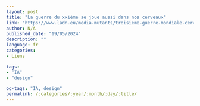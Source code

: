 ```yaml
---
layout: post
title: "La guerre du xxième se joue aussi dans nos cerveaux"
link: "https://www.ladn.eu/media-mutants/troisieme-guerre-mondiale-cerveaux"
author: N/A
published_date: "19/05/2024"
description: ""
language: fr
categories:
- Liens

tags:
- "IA"
- "design"

og-tags: "IA, design"
permalink: /:categories/:year/:month/:day/:title/
---
```

